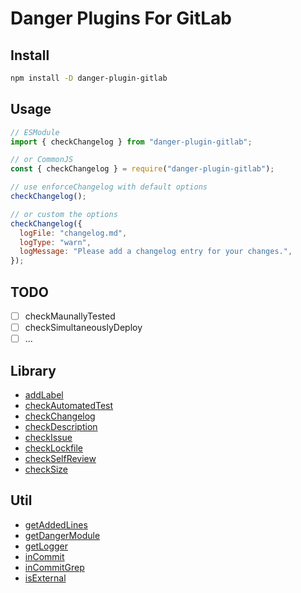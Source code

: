 # Danger Plugins For GitLab

## Install

```bash
npm install -D danger-plugin-gitlab
```

## Usage

```javascript
// ESModule
import { checkChangelog } from "danger-plugin-gitlab";

// or CommonJS
const { checkChangelog } = require("danger-plugin-gitlab");

// use enforceChangelog with default options
checkChangelog();

// or custom the options
checkChangelog({
  logFile: "changelog.md",
  logType: "warn",
  logMessage: "Please add a changelog entry for your changes.",
});
```

## TODO

- [ ] checkMaunallyTested
- [ ] checkSimultaneouslyDeploy
- [ ] ...

## Library

- [addLabel](./src/libs/addLabel/index.md)
- [checkAutomatedTest](./src/libs/checkAutomatedTest/index.md)
- [checkChangelog](./src/libs/checkChangelog/index.md)
- [checkDescription](./src/libs/checkDescription/index.md)
- [checkIssue](./src/libs/checkIssue/index.md)
- [checkLockfile](./src/libs/checkLockfile/index.md)
- [checkSelfReview](./src/libs/checkSelfReview/index.md)
- [checkSize](./src/libs/checkSize/index.md)

## Util

- [getAddedLines](./src/utils/getAddedLines/index.md)
- [getDangerModule](./src/utils/getDangerModule/index.md)
- [getLogger](./src/utils/getLogger/index.md)
- [inCommit](./src/utils/inCommit/index.md)
- [inCommitGrep](./src/utils/inCommitGrep/index.md)
- [isExternal](./src/utils/isExternal/index.md)
